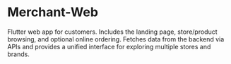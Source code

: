 # Merchant-Web
Flutter web app for customers. Includes the landing page, store/product browsing, and optional online ordering. Fetches data from the backend via APIs and provides a unified interface for exploring multiple stores and brands.

